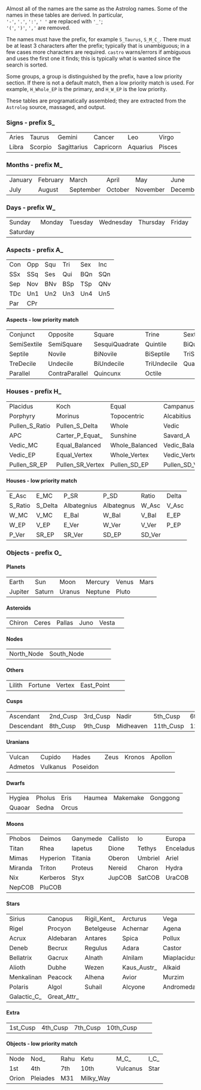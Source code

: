 Almost all of the names are the same as the Astrolog names.
Some of the names in these tables are derived. In particular,<br>
`'-'`, `'.'`, `':'`, `' '` are replaced with `'_'`;<br>
`'('`, `')'`, `','` are removed.

The names must have the prefix, for example `S_Taurus`, `S_M_C_`.
There must be at least 3 characters after the prefix; typically that
is unambiguous; in a few cases more characters are required.
`castro` warns/errors if ambiguous and
uses the first one it finds; this is typically what is wanted since
the search is sorted.

Some groups, a group is distinguished by the prefix, have a low priority
section. If there is not a default match, then a low priority match
is used. For example, `H_Whole_EP` is the primary, and `H_W_EP` is the
low priority.

These tables are programatically assembled;
they are extracted from the `Astrolog` source, massaged, and output.

### Signs - prefix S_
|     |     |     |     |     |     |
| --- | --- | --- | --- | --- | --- |
| Aries | Taurus | Gemini | Cancer | Leo | Virgo |
| Libra | Scorpio | Sagittarius | Capricorn | Aquarius | Pisces |

### Months - prefix M_
|     |     |     |     |     |     |
| --- | --- | --- | --- | --- | --- |
| January | February | March | April | May | June |
| July | August | September | October | November | December |

### Days - prefix W_
|     |     |     |     |     |     |
| --- | --- | --- | --- | --- | --- |
| Sunday | Monday | Tuesday | Wednesday | Thursday | Friday |
| Saturday 
### Aspects - prefix A_
|     |     |     |     |     |     |
| --- | --- | --- | --- | --- | --- |
| Con | Opp | Squ | Tri | Sex | Inc |
| SSx | SSq | Ses | Qui | BQn | SQn |
| Sep | Nov | BNv | BSp | TSp | QNv |
| TDc | Un1 | Un2 | Un3 | Un4 | Un5 |
| Par | CPr 
#### Aspects - low priority match
|     |     |     |     |     |     |
| --- | --- | --- | --- | --- | --- |
| Conjunct | Opposite | Square | Trine | Sextile | Inconjunct |
| SemiSextile | SemiSquare | SesquiQuadrate | Quintile | BiQuintile | SemiQuintile |
| Septile | Novile | BiNovile | BiSeptile | TriSeptile | QuatroNovile |
| TreDecile | Undecile | BiUndecile | TriUndecile | QuatroUndecile | QuintUndecile |
| Parallel | ContraParallel | Quincunx | Octile 
### Houses - prefix H_
|     |     |     |     |     |     |
| --- | --- | --- | --- | --- | --- |
| Placidus | Koch | Equal | Campanus | Meridian | Regiomontanus |
| Porphyry | Morinus | Topocentric | Alcabitius | Krusinski | Equal_MC |
| Pullen_S_Ratio | Pullen_S_Delta | Whole | Vedic | Sripati | Horizon |
| APC | Carter_P_Equat_ | Sunshine | Savard_A | Null | Whole_MC |
| Vedic_MC | Equal_Balanced | Whole_Balanced | Vedic_Balanced | Equal_EP | Whole_EP |
| Vedic_EP | Equal_Vertex | Whole_Vertex | Vedic_Vertex | Porphyry_EP | Porphyry_Vertex |
| Pullen_SR_EP | Pullen_SR_Vertex | Pullen_SD_EP | Pullen_SD_Vertex 
#### Houses - low priority match
|     |     |     |     |     |     |
| --- | --- | --- | --- | --- | --- |
| E_Asc | E_MC | P_SR | P_SD | Ratio | Delta |
| S_Ratio | S_Delta | Albategnius | Albategnus | W_Asc | V_Asc |
| W_MC | V_MC | E_Bal | W_Bal | V_Bal | E_EP |
| W_EP | V_EP | E_Ver | W_Ver | V_Ver | P_EP |
| P_Ver | SR_EP | SR_Ver | SD_EP | SD_Ver 
### Objects - prefix O_
#### Planets
|     |     |     |     |     |     |
| --- | --- | --- | --- | --- | --- |
| Earth | Sun | Moon | Mercury | Venus | Mars |
| Jupiter | Saturn | Uranus | Neptune | Pluto 
#### Asteroids
|     |     |     |     |     |     |
| --- | --- | --- | --- | --- | --- |
| Chiron | Ceres | Pallas | Juno | Vesta 
#### Nodes
|     |     |     |     |     |     |
| --- | --- | --- | --- | --- | --- |
| North_Node | South_Node 
#### Others
|     |     |     |     |     |     |
| --- | --- | --- | --- | --- | --- |
| Lilith | Fortune | Vertex | East_Point 
#### Cusps
|     |     |     |     |     |     |
| --- | --- | --- | --- | --- | --- |
| Ascendant | 2nd_Cusp | 3rd_Cusp | Nadir | 5th_Cusp | 6th_Cusp |
| Descendant | 8th_Cusp | 9th_Cusp | Midheaven | 11th_Cusp | 12th_Cusp |

#### Uranians
|     |     |     |     |     |     |
| --- | --- | --- | --- | --- | --- |
| Vulcan | Cupido | Hades | Zeus | Kronos | Apollon |
| Admetos | Vulkanus | Poseidon 
#### Dwarfs
|     |     |     |     |     |     |
| --- | --- | --- | --- | --- | --- |
| Hygiea | Pholus | Eris | Haumea | Makemake | Gonggong |
| Quaoar | Sedna | Orcus 
#### Moons
|     |     |     |     |     |     |
| --- | --- | --- | --- | --- | --- |
| Phobos | Deimos | Ganymede | Callisto | Io | Europa |
| Titan | Rhea | Iapetus | Dione | Tethys | Enceladus |
| Mimas | Hyperion | Titania | Oberon | Umbriel | Ariel |
| Miranda | Triton | Proteus | Nereid | Charon | Hydra |
| Nix | Kerberos | Styx | JupCOB | SatCOB | UraCOB |
| NepCOB | PluCOB 
#### Stars
|     |     |     |     |     |     |
| --- | --- | --- | --- | --- | --- |
| Sirius | Canopus | Rigil_Kent_ | Arcturus | Vega | Capella |
| Rigel | Procyon | Betelgeuse | Achernar | Agena | Altair |
| Acrux | Aldebaran | Antares | Spica | Pollux | Fomalhaut |
| Deneb | Becrux | Regulus | Adara | Castor | Shaula |
| Bellatrix | Gacrux | Alnath | Alnilam | Miaplacidus | Alnair |
| Alioth | Dubhe | Wezen | Kaus_Austr_ | Alkaid | Sargas |
| Menkalinan | Peacock | Alhena | Avior | Murzim | Alphard |
| Polaris | Algol | Suhail | Alcyone | Andromeda | Zeta_Retic_ |
| Galactic_C_ | Great_Attr_ 
#### Extra
|     |     |     |     |     |     |
| --- | --- | --- | --- | --- | --- |
| 1st_Cusp | 4th_Cusp | 7th_Cusp | 10th_Cusp 
#### Objects - low priority match
|     |     |     |     |     |     |
| --- | --- | --- | --- | --- | --- |
| Node | Nod_ | Rahu | Ketu | M_C_ | I_C_ |
| 1st | 4th | 7th | 10th | Vulcanus | Star |
| Orion | Pleiades | M31 | Milky_Way 
